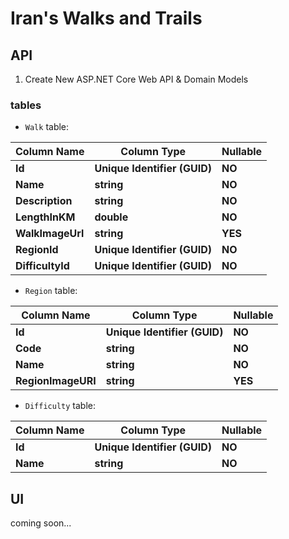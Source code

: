 # Iran's Walks and Trails

## API

1. Create New ASP.NET Core Web API & Domain Models

### tables

- `Walk` table:

|Column Name|Column Type|Nullable|
|---|---|---|
|**Id**|**Unique Identifier (GUID)**|**NO**|
|**Name**|**string**|**NO**|
|**Description**|**string**|**NO**|
|**LengthInKM**|**double**|**NO**|
|**WalkImageUrl**|**string**|**YES**|
|**RegionId**|**Unique Identifier (GUID)**|**NO**|
|**DifficultyId**|**Unique Identifier (GUID)**|**NO**|

- `Region` table:

|Column Name|Column Type|Nullable|
|---|---|---|
|**Id**|**Unique Identifier (GUID)**|**NO**|
|**Code**|**string**|**NO**|
|**Name**|**string**|**NO**|
|**RegionImageURI**|**string**|**YES**|

- `Difficulty` table:

|Column Name|Column Type|Nullable|
|---|---|---|
|**Id**|**Unique Identifier (GUID)**|**NO**|
|**Name**|**string**|**NO**|

## UI

coming soon...